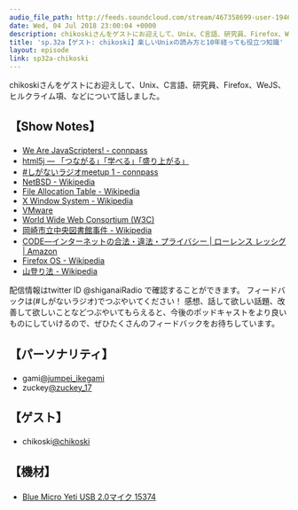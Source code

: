 ```yaml
---
audio_file_path: http://feeds.soundcloud.com/stream/467358699-user-194620696-sp32a-chikoski.mp3
date: Wed, 04 Jul 2018 23:00:04 +0000
description: chikoskiさんをゲストにお迎えして、Unix、C言語、研究員、Firefox、WeJS、ヒルクライム項、などについて話しました。
title: 'sp.32a【ゲスト: chikoski】楽しいUnixの読み方と10年経っても役立つ知識'
layout: episode
link: sp32a-chikoski
---
```


<p><span>chikoskiさんをゲストにお迎えして、Unix、C言語、研究員、Firefox、WeJS、ヒルクライム項、などについて話しました。</span></p>
<h2>
  <p>【Show Notes】</p>
</h2>
<ul>
  <li><a href="https://wajs.connpass.com/" target="_blank">We Are JavaScripters! - connpass</a></li>
  <li><a href="https://html5j.org/" target="_blank">html5j ― 「つながる」「学べる」「盛り上がる」</a></li>
  <li><a href="https://shiganai.connpass.com/event/82050/" target="_blank">#しがないラジオmeetup 1 - connpass</a></li>
  <li><a href="https://ja.wikipedia.org/wiki/NetBSD" target="_blank">NetBSD - Wikipedia</a></li>
  <li><a href="https://ja.wikipedia.org/wiki/File_Allocation_Table" target="_blank">File Allocation Table - Wikipedia</a></li>
  <li><a href="https://ja.wikipedia.org/wiki/X_Window_System" target="_blank">X Window System - Wikipedia</a></li>
  <li><a href="https://www.vmware.com/jp.html" target="_blank">VMware</a></li>
  <li><a href="https://www.w3.org/" target="_blank">World Wide Web Consortium (W3C)</a></li>
  <li><a href="https://ja.wikipedia.org/wiki/%E5%B2%A1%E5%B4%8E%E5%B8%82%E7%AB%8B%E4%B8%AD%E5%A4%AE%E5%9B%B3%E6%9B%B8%E9%A4%A8%E4%BA%8B%E4%BB%B6" target="_blank">岡崎市立中央図書館事件 - Wikipedia</a></li>
  <li><a href="https://www.amazon.co.jp/dp/4881359932" target="_blank">CODE―インターネットの合法・違法・プライバシー | ローレンス レッシグ | Amazon</a></li>
  <li><a href="https://ja.wikipedia.org/wiki/Firefox_OS" target="_blank">Firefox OS - Wikipedia</a></li>
  <li><a href="https://ja.wikipedia.org/wiki/%E5%B1%B1%E7%99%BB%E3%82%8A%E6%B3%95" target="_blank">山登り法 - Wikipedia</a></li>
</ul>
<p><span>
  配信情報はtwitter ID @shiganaiRadio で確認することができます。
  フィードバックは(#しがないラジオ)でつぶやいてください！
  感想、話して欲しい話題、改善して欲しいことなどつぶやいてもらえると、今後のポッドキャストをより良いものにしていけるので、ぜひたくさんのフィードバックをお待ちしています。
</span></p>
<h2>
  <p>【パーソナリティ】</p>
</h2>
<ul>
    <li>gami<a href="https://twitter.com/search?q=%40jumpei_ikegami&src=typd&lang=ja" target="_blank">@jumpei_ikegami</a></li>
    <li>zuckey<a href="https://twitter.com/search?q=%40zuckey_17&src=typd&lang=ja" target="_blank">@zuckey_17</a></li>
</ul>
<h2>
  <p>【ゲスト】</p>
</h2>
<ul>
  <li>chikoski<a href="https://twitter.com/chikoski" target="_blank">@chikoski</a></li>
</ul>
<h2>
  <p>【機材】</p>
</h2>
<ul>
    <li><a href="http://amzn.to/2tlkud3" target="_blank">Blue Micro Yeti USB 2.0マイク 15374</a></li>
</ul>
